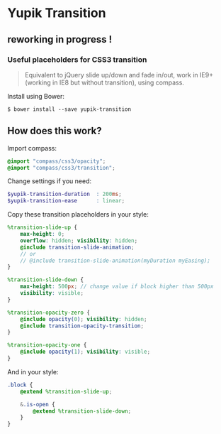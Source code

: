 Yupik Transition
================

## reworking in progress !

### Useful placeholders for CSS3 transition

>  Equivalent to jQuery slide up/down and fade in/out, work in IE9+ (working in IE8 but without transition), using compass.

Install using Bower:

    $ bower install --save yupik-transition


How does this work?
--------------------------------------------------

Import compass:
````scss
@import "compass/css3/opacity";
@import "compass/css3/transition";
````

Change settings if you need:
````scss
$yupik-transition-duration  : 200ms;
$yupik-transition-ease      : linear;
````

Copy these transition placeholders  in your style:
````scss
%transition-slide-up { 
    max-height: 0; 
    overflow: hidden; visibility: hidden;
    @include transition-slide-animation;
    // or
    // @include transition-slide-animation(myDuration myEasing);
}

%transition-slide-down { 
    max-height: 500px; // change value if block higher than 500px
    visibility: visible;
}

%transition-opacity-zero { 
    @include opacity(0); visibility: hidden;
    @include transition-opacity-transition;
}

%transition-opacity-one { 
    @include opacity(1); visibility: visible;
}
````

And in your style:
````scss
.block {
    @extend %transition-slide-up;

    &.is-open {
        @extend %transition-slide-down;
    }
}
````